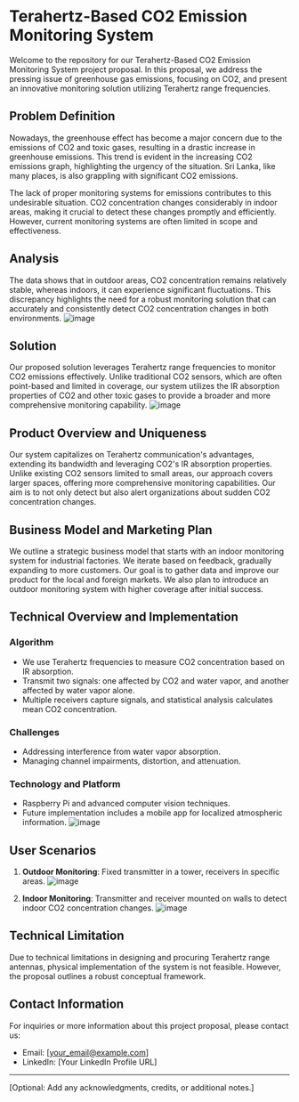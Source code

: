 # Terahertz-Based CO2 Emission Monitoring System

Welcome to the repository for our Terahertz-Based CO2 Emission Monitoring System project proposal. In this proposal, we address the pressing issue of greenhouse gas emissions, focusing on CO2, and present an innovative monitoring solution utilizing Terahertz range frequencies.

## Problem Definition

Nowadays, the greenhouse effect has become a major concern due to the emissions of CO2 and toxic gases, resulting in a drastic increase in greenhouse emissions. This trend is evident in the increasing CO2 emissions graph, highlighting the urgency of the situation. Sri Lanka, like many places, is also grappling with significant CO2 emissions.

The lack of proper monitoring systems for emissions contributes to this undesirable situation. CO2 concentration changes considerably in indoor areas, making it crucial to detect these changes promptly and efficiently. However, current monitoring systems are often limited in scope and effectiveness.

## Analysis

The data shows that in outdoor areas, CO2 concentration remains relatively stable, whereas indoors, it can experience significant fluctuations. This discrepancy highlights the need for a robust monitoring solution that can accurately and consistently detect CO2 concentration changes in both environments.
![image](https://github.com/RavinduMPK/Team_1.0/assets/68577937/9132f545-c699-4a61-97cf-6656da242a44)


## Solution

Our proposed solution leverages Terahertz range frequencies to monitor CO2 emissions effectively. Unlike traditional CO2 sensors, which are often point-based and limited in coverage, our system utilizes the IR absorption properties of CO2 and other toxic gases to provide a broader and more comprehensive monitoring capability.
![image](https://github.com/RavinduMPK/Team_1.0/assets/68577937/0fbfc080-bb8b-46cc-bdcf-be5730a330b1)


## Product Overview and Uniqueness

Our system capitalizes on Terahertz communication's advantages, extending its bandwidth and leveraging CO2's IR absorption properties. Unlike existing CO2 sensors limited to small areas, our approach covers larger spaces, offering more comprehensive monitoring capabilities. Our aim is to not only detect but also alert organizations about sudden CO2 concentration changes.

## Business Model and Marketing Plan

We outline a strategic business model that starts with an indoor monitoring system for industrial factories. We iterate based on feedback, gradually expanding to more customers. Our goal is to gather data and improve our product for the local and foreign markets. We also plan to introduce an outdoor monitoring system with higher coverage after initial success.

## Technical Overview and Implementation

### Algorithm
- We use Terahertz frequencies to measure CO2 concentration based on IR absorption.
- Transmit two signals: one affected by CO2 and water vapor, and another affected by water vapor alone.
- Multiple receivers capture signals, and statistical analysis calculates mean CO2 concentration.

### Challenges
- Addressing interference from water vapor absorption.
- Managing channel impairments, distortion, and attenuation.

### Technology and Platform
- Raspberry Pi and advanced computer vision techniques.
- Future implementation includes a mobile app for localized atmospheric information.
![image](https://github.com/RavinduMPK/Team_1.0/assets/68577937/e09d1b8e-4727-4738-a03b-4190979ecbe6)


## User Scenarios

1. **Outdoor Monitoring**: Fixed transmitter in a tower, receivers in specific areas.
   ![image](https://github.com/RavinduMPK/Team_1.0/assets/68577937/942a95e4-050b-4107-a9a2-b228c8cd54bf)

2. **Indoor Monitoring**: Transmitter and receiver mounted on walls to detect indoor CO2 concentration changes.
   ![image](https://github.com/RavinduMPK/Team_1.0/assets/68577937/2c08ef8e-8b26-4fb0-99e9-1ddc7aa7e54b)


## Technical Limitation

Due to technical limitations in designing and procuring Terahertz range antennas, physical implementation of the system is not feasible. However, the proposal outlines a robust conceptual framework.

## Contact Information

For inquiries or more information about this project proposal, please contact us:
- Email: [your_email@example.com]
- LinkedIn: [Your LinkedIn Profile URL]

---

[Optional: Add any acknowledgments, credits, or additional notes.]
